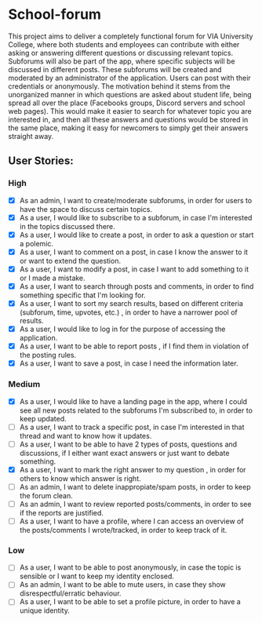 # School-forum
This project aims to deliver a completely functional forum for VIA University College, where both students and employees can contribute with either asking or answering different questions or discussing relevant topics. Subforums will also be part of the app, where specific subjects will be discussed in different posts. These subforums will be created and moderated by an administrator of the application. Users can post with their credentials or anonymously. 
The motivation behind it stems from the unorganized manner in which questions are asked about student life, being spread all over the place (Facebooks groups, Discord servers and school web pages). This would make it easier to search for whatever topic you are interested in, and then all these answers and questions would be stored in the same place, making it easy for newcomers to simply get their answers straight away.

## User Stories:
### High
- [x]  As an admin, I want to create/moderate subforums, in order for users to have the space to discuss certain topics.
- [x]  As a user, I would like to subscribe to a subforum, in case I'm interested in the topics discussed there.
- [x]  As a user, I would like to create a post, in order to ask a question or start a polemic.
- [x]  As a user, I want to comment on a post, in case I know the answer to it or want to extend the question.
- [x]  As a user, I want to modify a post, in case I want to add something to it or I made a mistake.
- [x]  As a user, I want to search through posts and comments, in order to find something specific that I'm looking for.
- [x]  As a user, I want to sort my search results, based on different criteria (subforum, time, upvotes, etc.) , in order to have a narrower pool of results.
- [x]  As a user, I would like to log in for the purpose of accessing the application.
- [x]  As a user, I want to be able to report posts , if I find them in violation of the posting rules.
- [x]  As a user, I want to save a post, in case I need the information later.

### Medium
- [x]  As a user, I would like to have a landing page in the app, where I could see all new posts related to the subforums I'm subscribed to, in order to keep updated.
- [ ]  As a user, I want to track a specific post, in case I'm interested in that thread and want to know how it updates.
- [ ]  As a user, I want to be able to have 2 types of posts, questions and discussions, if I either want exact answers or just want to debate something.
- [x]  As a user, I want to mark the right answer to my question , in order for others to know which answer is right.
- [ ]  As an admin, I want to delete inappropiate/spam posts, in order to keep the forum clean.
- [ ] As an admin, I want to review reported posts/comments, in order to see if the reports are justified.
- [ ]  As a user, I want to have a profile, where I can access an overview of the posts/comments I wrote/tracked, in order to keep track of it.

### Low
- [ ]  As a user, I want to be able to post anonymously, in case the topic is sensible or I want to keep my identity enclosed.
- [ ]  As an admin, I want to be able to mute users, in case they show disrespectful/erratic behaviour.
- [ ]  As a user, I want to be able to set a profile picture, in order to have a unique identity.
